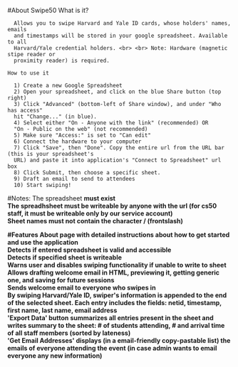 #About Swipe50
    What is it?
    
      Allows you to swipe Harvard and Yale ID cards, whose holders' names, emails
      and timestamps will be stored in your google spreadsheet. Available to all
      Harvard/Yale credential holders. <br> <br> Note: Hardware (magnetic stipe reader or
      proximity reader) is required.
    
    How to use it

      1) Create a new Google Spreadsheet
      2) Open your spreadsheet, and click on the blue Share button (top right)
      3) Click "Advanced" (bottom-left of Share window), and under "Who has access"
      hit "Change..." (in blue).
      4) Select either "On - Anyone with the link" (recommended) OR
      "On - Public on the web" (not recommended)
      5) Make sure "Access:" is set to "Can edit"
      6) Connect the hardware to your computer 
      7) Click "Save", then "Done". Copy the entire url from the URL bar (this is your spreadsheet's
      URL) and paste it into application's "Connect to Spreadsheet" url box 
      8) Click Submit, then choose a specific sheet. 
      9) Draft an email to send to attendees 
      10) Start swiping!


#Notes:
The spreadsheet <b>must<b> exist<br>
The spreadhsheet <b>must</b> be writeable by anyone with the url (for cs50 staff, it <b>must<b> be writeable only by our service account)<br>
Sheet names <b>must not<b> contain the character / (frontslash)<br>

#Features
About page with detailed instructions about how to get started and use the application<br>
Detects if entered spreadsheet is valid and accessible<br>
Detects if specified sheet is writeable<br>
Warns user and disables swiping functionality if unable to write to sheet<br>
Allows drafting welcome email in HTML, previewing it, getting generic one, and saving for future sessions<br>
Sends welcome email to everyone who swipes in<br>
By swiping Harvard/Yale ID, swiper's information is appended to the end of the selected sheet. Each entry includes the fields: netid, timestamp, first name, last name, email address<br>
'Export Data' button summarizes all entries present in the sheet and writes summary to the sheet: # of students attending, # and arrival time of all staff members (sorted by lateness)<br>
'Get Email Addresses' displays (in a email-friendly copy-pastable list) the emails of everyone attending the event (in case admin wants to email everyone any new information)<br>
